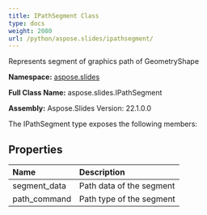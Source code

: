 ```yaml
---
title: IPathSegment Class
type: docs
weight: 2080
url: /python/aspose.slides/ipathsegment/
---
```


Represents segment of graphics path of GeometryShape

**Namespace:** [aspose.slides](/python/aspose.slides/)

**Full Class Name:** aspose.slides.IPathSegment

**Assembly:**  Aspose.Slides Version: 22.1.0.0

The IPathSegment type exposes the following members:
## **Properties**
|**Name**|**Description**|
| :- | :- |
|segment_data|Path data of the segment|
|path_command|Path type of the segment|
